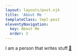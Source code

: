 ```yaml
---
layout: layouts/post.njk
title: 'About Me '
templateClass: tmpl-post
eleventyNavigation:
  key: About Me
  order: 3
---
```

I am a person that writes stuff.[🚀](https://emojipedia.org/rocket/)
